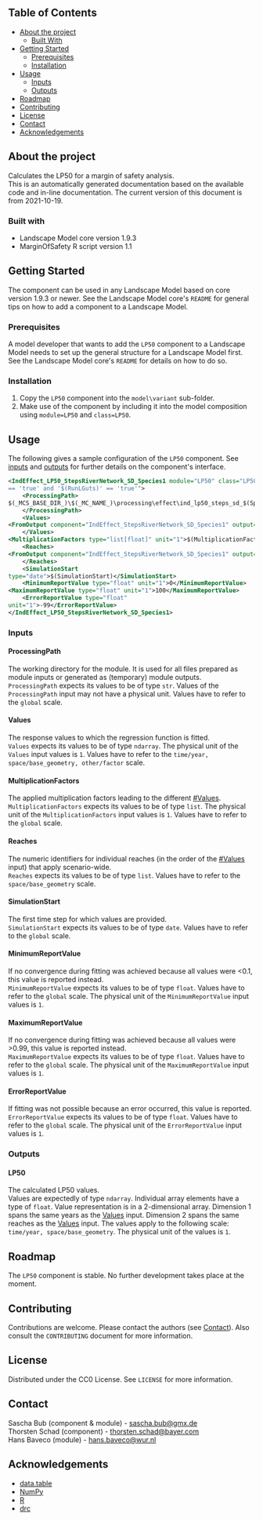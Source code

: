 ## Table of Contents
* [About the project](#about-the-project)
  * [Built With](#built-with)
* [Getting Started](#getting-started)
  * [Prerequisites](#prerequisites)
  * [Installation](#installation)
* [Usage](#usage)
  * [Inputs](#inputs)
  * [Outputs](#outputs)
* [Roadmap](#roadmap)
* [Contributing](#contributing)
* [License](#license)
* [Contact](#contact)
* [Acknowledgements](#acknowledgements)


## About the project
Calculates the LP50 for a margin of safety analysis.  
This is an automatically generated documentation based on the available code and in-line documentation. The current
version of this document is from 2021-10-19.  

### Built with
* Landscape Model core version 1.9.3
* MarginOfSafety R script version 1.1 


## Getting Started
The component can be used in any Landscape Model based on core version 1.9.3 or newer. See the Landscape
Model core's `README` for general tips on how to add a component to a Landscape Model.

### Prerequisites
A model developer that wants to add the `LP50` component to a Landscape Model needs to set up the general 
structure for a Landscape Model first. See the Landscape Model core's `README` for details on how to do so.

### Installation
1. Copy the `LP50` component into the `model\variant` sub-folder.
2. Make use of the component by including it into the model composition using `module=LP50` and 
   `class=LP50`. 


## Usage
The following gives a sample configuration of the `LP50` component. See [inputs](#inputs) and 
[outputs](#outputs) for further details on the component's interface.
```xml
<IndEffect_LP50_StepsRiverNetwork_SD_Species1 module="LP50" class="LP50" enabled_expression="'$(RunStepsRiverNetwork)'
== 'true' and '$(RunLGuts)' == 'true'">
    <ProcessingPath>
$(_MCS_BASE_DIR_)\$(_MC_NAME_)\processing\effect\ind_lp50_steps_sd_$(Species1)
    </ProcessingPath>
    <Values>
<FromOutput component="IndEffect_StepsRiverNetwork_SD_Species1" output="GutsSurvivalReaches" />
    </Values>
<MultiplicationFactors type="list[float]" unit="1">$(MultiplicationFactors)</MultiplicationFactors>
    <Reaches>
<FromOutput component="IndEffect_StepsRiverNetwork_SD_Species1" output="Reaches" />
    </Reaches>
    <SimulationStart
type="date">$(SimulationStart)</SimulationStart>
    <MinimumReportValue type="float" unit="1">0</MinimumReportValue>
<MaximumReportValue type="float" unit="1">100</MaximumReportValue>
    <ErrorReportValue type="float"
unit="1">-99</ErrorReportValue>
</IndEffect_LP50_StepsRiverNetwork_SD_Species1>
```

### Inputs
#### ProcessingPath
The working directory for the module. It is used for all files prepared as module inputs
or generated as (temporary) module outputs.  
`ProcessingPath` expects its values to be of type `str`.
Values of the `ProcessingPath` input may not have a physical unit.
Values have to refer to the `global` scale.

#### Values
The response values to which the regression function is fitted.  
`Values` expects its values to be of type `ndarray`.
The physical unit of the `Values` input values is `1`.
Values have to refer to the `time/year, space/base_geometry, other/factor` scale.

#### MultiplicationFactors
The applied multiplication factors leading to the different [#Values](#Values).  
`MultiplicationFactors` expects its values to be of type `list`.
The physical unit of the `MultiplicationFactors` input values is `1`.
Values have to refer to the `global` scale.

#### Reaches
The numeric identifiers for individual reaches (in the order of the [#Values](#Values) 
input) that apply scenario-wide.  
`Reaches` expects its values to be of type `list`.
Values have to refer to the `space/base_geometry` scale.

#### SimulationStart
The first time step for which values are provided.  
`SimulationStart` expects its values to be of type `date`.
Values have to refer to the `global` scale.

#### MinimumReportValue
If no convergence during fitting was achieved because all values were <0.1, this value is
reported instead.  
`MinimumReportValue` expects its values to be of type `float`.
Values have to refer to the `global` scale.
The physical unit of the `MinimumReportValue` input values is `1`.

#### MaximumReportValue
If no convergence during fitting was achieved because all values were >0.99, this value
is reported instead.  
`MaximumReportValue` expects its values to be of type `float`.
Values have to refer to the `global` scale.
The physical unit of the `MaximumReportValue` input values is `1`.

#### ErrorReportValue
If fitting was not possible because an error occurred, this value is reported.  
`ErrorReportValue` expects its values to be of type `float`.
Values have to refer to the `global` scale.
The physical unit of the `ErrorReportValue` input values is `1`.

### Outputs
#### LP50
The calculated LP50 values.  
Values are expectedly of type `ndarray`.
Individual array elements have a type of `float`.
Value representation is in a 2-dimensional array.
Dimension 1 spans the same years as the [Values](#Values) input.
Dimension 2 spans the same reaches as the [Values](#Values) input.
The values apply to the following scale: `time/year, space/base_geometry`.
The physical unit of the values is `1`.


## Roadmap
The `LP50` component is stable. No further development takes place at the moment.


## Contributing
Contributions are welcome. Please contact the authors (see [Contact](#contact)). Also consult the `CONTRIBUTING` 
document for more information.


## License
Distributed under the CC0 License. See `LICENSE` for more information.


## Contact
Sascha Bub (component & module) - sascha.bub@gmx.de  
Thorsten Schad (component) - thorsten.schad@bayer.com  
Hans Baveco (module) - hans.baveco@wur.nl  


## Acknowledgements
* [data.table](https://cran.r-project.org/web/packages/data.table)  
* [NumPy](https://numpy.org)  
* [R](https://cran.r-project.org)  
* [drc](https://cran.r-project.org/web/packages/drc/index.html)  
